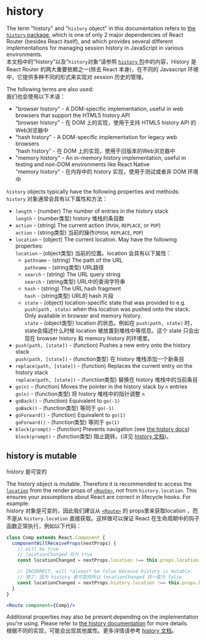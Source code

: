 # history

The term "history" and "`history` object" in this documentation refers to [the `history` package](https://github.com/ReactTraining/history), which is one of only 2 major dependencies of React Router (besides React itself), and which provides several different implementations for managing session history in JavaScript in various environments.  
本文档中的”history”以及”`history`对象“请参照 [`history` 包](https://github.com/ReactTraining/history)中的内容，History 是 React Router 的两大重要依赖之一(除去 React 本身)，在不同的 Javascript 环境中，它提供多种不同的形式来实现对 session 历史的管理。

The following terms are also used:  
我们也会使用以下术语：

- "browser history" - A DOM-specific implementation, useful in web browsers that support the HTML5 history API  
  “browser history” - 在 DOM 上的实现，使用于支持 HTML5 history API 的Web浏览器中
- "hash history" - A DOM-specific implementation for legacy web browsers  
  “hash history” - 在 DOM 上的实现，使用于旧版本的Web浏览器中
- "memory history" - An in-memory history implementation, useful in testing and non-DOM environments like React Native  
  “memory history” - 在内存中的 history 实现，使用于测试或者非 DOM 环境中

`history` objects typically have the following properties and methods:  
`history` 对象通常会具有以下属性和方法：

- `length` - (number) The number of entries in the history stack  
  `length` - (number类型) history 堆栈的条目数
- `action` - (string) The current action (`PUSH`, `REPLACE`, or `POP`)  
  `action` - (string类型) 当前的操作(`PUSH`, `REPLACE`, `POP`)
- `location` - (object) The current location. May have the following properties:  
  `location` - (object类型) 当前的位置。location 会具有以下属性：
  - `pathname` - (string) The path of the URL  
    `pathname` - (string类型) URL路径
  - `search` - (string) The URL query string  
    `search` - (string类型) URL中的查询字符串
  - `hash` - (string) The URL hash fragment  
    `hash` - (string类型) URL的 hash 片段
  - `state` - (object) location-specific state that was provided to e.g. `push(path, state)` when this location was pushed onto the stack. Only available in browser and memory history.  
    `state` - (object类型) location 的状态。例如在 `push(path, state)` 时，state会描述什么时候 location 被放置到堆栈中等信息。这个 state 只会出现在 browser history 和 memory history 的环境里。
- `push(path, [state])` - (function) Pushes a new entry onto the history stack  
  `push(path, [state])` - (function类型) 在 history 堆栈添加一个新条目
- `replace(path, [state])` - (function) Replaces the current entry on the history stack  
  `replace(path, [state])` - (function类型) 替换在 history 堆栈中的当前条目
- `go(n)` - (function) Moves the pointer in the history stack by `n` entries  
  `go(n)` - (function类型) 将 history 堆栈中的指针调整 `n`
- `goBack()` - (function) Equivalent to `go(-1)`  
  `goBack()` - (function类型) 等同于 `go(-1)`
- `goForward()` - (function) Equivalent to `go(1)`  
  `goForward()` - (function类型) 等同于 `go(1)`
- `block(prompt)` - (function) Prevents navigation (see [the history docs](https://github.com/ReactTraining/history#blocking-transitions))  
  `block(prompt)` - (function类型) 阻止跳转。(详见 [history 文档](https://github.com/ReactTraining/history#blocking-transitions))。

## history is mutable  
history 是可变的

The history object is mutable. Therefore it is recommended to access the [`location`](./location.md) from the render props of [`<Route>`](./Route.md), not from `history.location`. This ensures your assumptions about React are correct in lifecycle hooks. For example:  
history 对象是可变的，因此我们建议从 [`<Route>`](./Route.md) 的 props里来获取location ，而不是从 `history.location` 直接获取。这样做可以保证 React 在生命周期中的钩子函数正常执行，例如以下代码：

```jsx
class Comp extends React.Component {
  componentWillReceiveProps(nextProps) {
    // will be true
    // locationChanged 将为 true
    const locationChanged = nextProps.location !== this.props.location

    // INCORRECT, will *always* be false because history is mutable.
    // 错了，因为 history 是可变的所以 locationChanged 将一直为 false
    const locationChanged = nextProps.history.location !== this.props.history.location
  }
}

<Route component={Comp}/>
```

Additional properties may also be present depending on the implementation you're using. Please refer to [the history documentation](https://github.com/ReactTraining/history#properties) for more details.  
根据不同的实现，可能会出现其他属性。更多详情请参考 [history 文档](https:github.comReactTraininghistory)。
